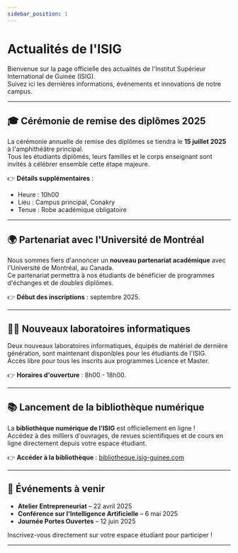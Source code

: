 ```yaml
---
sidebar_position: 1
---
```


# Actualités de l'ISIG

Bienvenue sur la page officielle des actualités de l'Institut Supérieur International de Guinée (ISIG).  
Suivez ici les dernières informations, événements et innovations de notre campus.

---

## 🎓 Cérémonie de remise des diplômes 2025

La cérémonie annuelle de remise des diplômes se tiendra le **15 juillet 2025** à l'amphithéâtre principal.  
Tous les étudiants diplômés, leurs familles et le corps enseignant sont invités à célébrer ensemble cette étape majeure.

👉 **Détails supplémentaires** :  
- Heure : 10h00  
- Lieu : Campus principal, Conakry  
- Tenue : Robe académique obligatoire

---

## 🌍 Partenariat avec l'Université de Montréal

Nous sommes fiers d'annoncer un **nouveau partenariat académique** avec l'Université de Montréal, au Canada.  
Ce partenariat permettra à nos étudiants de bénéficier de programmes d'échanges et de doubles diplômes.

👉 **Début des inscriptions** : septembre 2025.

---

## 🧑‍💻 Nouveaux laboratoires informatiques

Deux nouveaux laboratoires informatiques, équipés de matériel de dernière génération, sont maintenant disponibles pour les étudiants de l'ISIG.  
Accès libre pour tous les inscrits aux programmes Licence et Master.

👉 **Horaires d'ouverture** : 8h00 - 18h00.

---

## 📚 Lancement de la bibliothèque numérique

La **bibliothèque numérique de l'ISIG** est officiellement en ligne !  
Accédez à des milliers d'ouvrages, de revues scientifiques et de cours en ligne directement depuis votre espace étudiant.

👉 **Accéder à la bibliothèque** : [bibliotheque.isig-guinee.com](https://bibliotheque.isig-guinee.com)

---

## 📅 Événements à venir

- **Atelier Entrepreneuriat** – 22 avril 2025
- **Conférence sur l'Intelligence Artificielle** – 6 mai 2025
- **Journée Portes Ouvertes** – 12 juin 2025

Inscrivez-vous directement sur votre espace étudiant pour participer !

---
